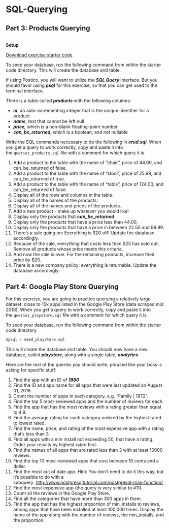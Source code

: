 # SQL-Querying
## **Part 3: Products Querying**

###### 
**Setup**

[Download exercise starter code](https://curric.springboard.com/software-engineering-career-track/default/exercises/sql-querying.zip)

To seed your database, run the following command from within the starter code directory.
This will create the database and table.

If using Postico, you will want to utilize the ***SQL Query*** interface. But you should favor using ***psql*** for this exercise, so that you can get used to the terminal interface.

There is a table called ***products*** with the following columns:

- ***id***, an auto-incrementing integer that is the unique identifier for a product
- ***name***, text that cannot be left null
- ***price,*** which is a non-blank floating-point number
- ***can_be_returned***, which is a boolean, and not nullable

Write the SQL commands necessary to do the following in ***crud.sql***. When you get a query to work correctly, copy and paste it into the `queries_products.sql` file with a comment for which query it is.

1. Add a product to the table with the name of “chair”, price of 44.00, and can_be_returned of false.
2. Add a product to the table with the name of “stool”, price of 25.99, and can_be_returned of true.
3. Add a product to the table with the name of “table”, price of 124.00, and can_be_returned of false.
4. Display all of the rows and columns in the table.
5. Display all of the names of the products.
6. Display all of the names and prices of the products.
7. Add a new product - make up whatever you would like!
8. Display only the products that ***can_be_returned***
9. Display only the products that have a price less than 44.00.
10. Display only the products that have a price in between 22.50 and 99.99.
11. There’s a sale going on: Everything is $20 off! Update the database accordingly.
12. Because of the sale, everything that costs less than $25 has sold out. Remove all products whose price meets this criteria.
13. And now the sale is over. For the remaining products, increase their price by $20.
14. There is a new company policy: everything is returnable. Update the database accordingly.
## **Part 4: Google Play Store Querying**

For this exercise, you are going to practice querying a relatively large dataset: close to 10k apps listed in the Google Play Store (data scraped mid 2018).
When you get a query to work correctly, copy and paste it into the `queries_playstore.sql` file with a comment for which query it is.

To seed your database, run the following command from within the starter code directory.

```bash
$psql < seed_playstore.sql
```

This will create the database and table. You should now have a new database, called ***playstore***, along with a single table, ***analytics***

Here are the rest of the queries you should write, phrased like your boss is asking for specific stuff:

1. Find the app with an ID of ***1880***
2. Find the ID and app name for all apps that were last updated on August 01, 2018.
3. Count the number of apps in each category, e.g. “Family | 1972”.
4. Find the top 5 most-reviewed apps and the number of reviews for each.
5. Find the app that has the most reviews with a rating greater than equal to 4.8.
6. Find the average rating for each category ordered by the highest rated to lowest rated.
7. Find the name, price, and rating of the most expensive app with a rating that’s less than 3.
8. Find all apps with a min install not exceeding 50, that have a rating. Order your results by highest rated first.
9. Find the names of all apps that are rated less than 3 with at least 10000 reviews.
10. Find the top 10 most-reviewed apps that cost between 10 cents and a dollar.
11. Find the most out of date app. Hint: You don’t need to do it this way, but it’s possible to do with a subquery: http://www.postgresqltutorial.com/postgresql-max-function/
12. Find the most expensive app (the query is very similar to #11).
13. Count all the reviews in the Google Play Store.
14. Find all the categories that have more than 300 apps in them.
15. Find the app that has the highest proportion of min_installs to reviews, among apps that have been installed at least 100,000 times. Display the name of the app along with the number of reviews, the min_installs, and the proportion.
